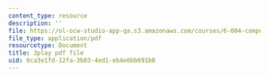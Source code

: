 ```yaml
---
content_type: resource
description: ''
file: https://ol-ocw-studio-app-qa.s3.amazonaws.com/courses/6-004-computation-structures-spring-2017/0ca3e1fd12fa3b034ed1eb4e0bb691b0_3636264.pdf
file_type: application/pdf
resourcetype: Document
title: 3play pdf file
uid: 0ca3e1fd-12fa-3b03-4ed1-eb4e0bb691b0
---
```

